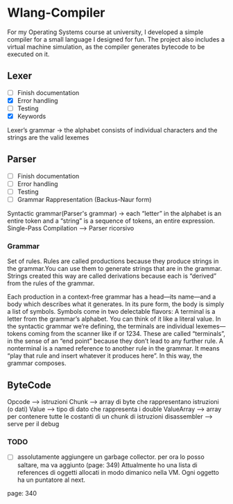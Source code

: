 # Wlang-Compiler
For my Operating Systems course at university, I developed a simple compiler for a small language I designed for fun. The project also includes a virtual machine simulation, as the compiler generates bytecode to be executed on it.


## Lexer
- [ ] Finish documentation
- [x] Error handling
- [ ] Testing
- [x] Keywords

Lexer’s grammar  -> the alphabet consists of individual characters and the strings are the valid lexemes

## Parser
- [ ] Finish documentation
- [ ] Error handling
- [ ] Testing
- [ ] Grammar Rappresentation (Backus-Naur form)

Syntactic grammar(Parser's grammar) ->  each “letter” in the alphabet is an entire token and a “string” is a sequence of tokens, an entire expression.
Single-Pass Compilation --> Parser ricorsivo 

### Grammar
Set of rules. Rules are called productions because they produce strings in the grammar.You can use them to generate strings that are in the grammar.  Strings created this way are called derivations because each is “derived” from the rules of the grammar.

Each production in a context-free grammar has a head—its name—and a body 
which describes what it generates. In its pure form, the body is simply a list of
symbols. Symbols come in two delectable flavors:
A terminal is a letter from the grammar’s alphabet. You can think of it like a
literal value. In the syntactic grammar we’re defining, the terminals are
individual lexemes—tokens coming from the scanner like if or 1234.
These are called “terminals”, in the sense of an “end point” because they don’t lead to any further rule.
A nonterminal is a named reference to another rule in the grammar. It
means “play that rule and insert whatever it produces here”. In this way, the grammar composes.


## ByteCode 
Opcode --> istruzioni 
Chunk --> array di byte che rappresentano istruzioni (o dati)
Value --> tipo di dato che rappresenta i double
ValueArray --> array per contenere tutte le costanti di un chunk di istruzioni
disassembler --> serve per il debug

### TODO
- [ ] assolutamente aggiungere un garbage collector. per ora lo posso saltare, ma va aggiunto (page: 349)
Attualmente ho una lista di references di oggetti allocati in modo dimanico nella VM. Ogni oggetto ha un puntatore al next.

page: 340 